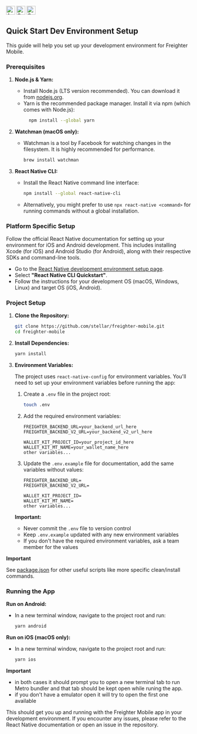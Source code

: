 <a href="https://deepwiki.com/stellar/freighter-mobile"><img height="24" alt="Ask DeepWiki" src="https://deepwiki.com/badge.svg" /></a>
<a href="https://play.google.com/store/apps/details?id=org.stellar.freighterwallet"><img height="24" alt="Get app on Google Play" src="https://github.com/user-attachments/assets/67fa5ac5-b77e-4019-8bc0-4cc9d43dc69b" /></a>
<a href="https://apps.apple.com/app/freighter/id6743947720"><img height="24" alt="Get app on App Store" src="https://github.com/user-attachments/assets/2b002c9f-4ec5-49f2-8f4d-d04b7e4cd34a" /></a>

## Quick Start Dev Environment Setup

This guide will help you set up your development environment for Freighter
Mobile.

### Prerequisites

1.  **Node.js & Yarn:**

    - Install Node.js (LTS version recommended). You can download it from
      [nodejs.org](https://nodejs.org/).
    - Yarn is the recommended package manager. Install it via npm (which comes
      with Node.js):
      ```bash
        npm install --global yarn
      ```

2.  **Watchman (macOS only):**

    - Watchman is a tool by Facebook for watching changes in the filesystem. It
      is highly recommended for performance.
      ```bash
      brew install watchman
      ```

3.  **React Native CLI:**
    - Install the React Native command line interface:
      ```bash
      npm install --global react-native-cli
      ```
    - Alternatively, you might prefer to use `npx react-native <command>` for
      running commands without a global installation.

### Platform Specific Setup

Follow the official React Native documentation for setting up your environment
for iOS and Android development. This includes installing Xcode (for iOS) and
Android Studio (for Android), along with their respective SDKs and command-line
tools.

- Go to the
  [React Native development environment setup page](https://reactnative.dev/docs/environment-setup).
- Select **"React Native CLI Quickstart"**.
- Follow the instructions for your development OS (macOS, Windows, Linux) and
  target OS (iOS, Android).

### Project Setup

1.  **Clone the Repository:**

    ```bash
    git clone https://github.com/stellar/freighter-mobile.git
    cd freighter-mobile
    ```

2.  **Install Dependencies:**

    ```bash
    yarn install
    ```

3.  **Environment Variables:**

    The project uses `react-native-config` for environment variables. You'll
    need to set up your environment variables before running the app:

    1. Create a `.env` file in the project root:

       ```bash
       touch .env
       ```

    2. Add the required environment variables:

       ```
       FREIGHTER_BACKEND_URL=your_backend_url_here
       FREIGHTER_BACKEND_V2_URL=your_backend_v2_url_here

       WALLET_KIT_PROJECT_ID=your_project_id_here
       WALLET_KIT_MT_NAME=your_wallet_name_here
       other variables...
       ```

    3. Update the `.env.example` file for documentation, add the same variables
       without values:

       ```
       FREIGHTER_BACKEND_URL=
       FREIGHTER_BACKEND_V2_URL=

       WALLET_KIT_PROJECT_ID=
       WALLET_KIT_MT_NAME=
       other variables...
       ```

    **Important:**

    - Never commit the `.env` file to version control
    - Keep `.env.example` updated with any new environment variables
    - If you don't have the required environment variables, ask a team member
      for the values

**Important**

See [package.json](./package.json) for other useful scripts like more specific
clean/install commands.

### Running the App

**Run on Android:**

- In a new terminal window, navigate to the project root and run:
  ```bash
  yarn android
  ```

**Run on iOS (macOS only):**

- In a new terminal window, navigate to the project root and run:
  ```bash
  yarn ios
  ```

**Important**

- in both cases it should prompt you to open a new terminal tab to run Metro
  bundler and that tab should be kept open while runing the app.
- if you don't have a emulator open it will try to open the first one available

This should get you up and running with the Freighter Mobile app in your
development environment. If you encounter any issues, please refer to the React
Native documentation or open an issue in the repository.
